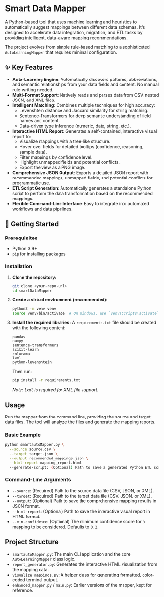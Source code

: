 # Smart Data Mapper

A Python-based tool that uses machine learning and heuristics to automatically suggest mappings between different data schemas. It's designed to accelerate data integration, migration, and ETL tasks by providing intelligent, data-aware mapping recommendations.

The project evolves from simple rule-based matching to a sophisticated `AutoLearningMapper` that requires minimal configuration.

## ✨ Key Features

-   **Auto-Learning Engine**: Automatically discovers patterns, abbreviations, and semantic relationships from your data fields and content. No manual rule-writing needed.
-   **Multi-Format Support**: Natively reads and parses data from CSV, nested JSON, and XML files.
-   **Intelligent Matching**: Combines multiple techniques for high accuracy:
    -   Levenshtein distance and Jaccard similarity for string matching.
    -   Sentence-Transformers for deep semantic understanding of field names and content.
    -   Data-driven type inference (numeric, date, string, etc.).
-   **Interactive HTML Report**: Generates a self-contained, interactive visual report to:
    -   Visualize mappings with a tree-like structure.
    -   Hover over fields for detailed tooltips (confidence, reasoning, sample data).
    -   Filter mappings by confidence level.
    -   Highlight unmapped fields and potential conflicts.
    -   Export the view as a PNG image.
-   **Comprehensive JSON Output**: Exports a detailed JSON report with recommended mappings, unmapped fields, and potential conflicts for programmatic use.
-   **ETL Script Generation**: Automatically generates a standalone Python script to perform the data transformation based on the recommended mappings.
-   **Flexible Command-Line Interface**: Easy to integrate into automated workflows and data pipelines.

## 🚀 Getting Started

### Prerequisites

-   Python 3.9+
-   `pip` for installing packages

### Installation

1.  **Clone the repository:**
    ```bash
    git clone <your-repo-url>
    cd smartDataMapper
    ```

2.  **Create a virtual environment (recommended):**
    ```bash
    python3 -m venv venv
    source venv/bin/activate  # On Windows, use `venv\Scripts\activate`
    ```

3.  **Install the required libraries:**
    A `requirements.txt` file should be created with the following content:
    ```
    pandas
    numpy
    sentence-transformers
    scikit-learn
    colorama
    lxml
    python-levenshtein
    ```
    Then run:
    ```bash
    pip install -r requirements.txt
    ```
    *Note: `lxml` is required for XML file support.*

## Usage

Run the mapper from the command line, providing the source and target data files. The tool will analyze the files and generate the mapping reports.

### Basic Example

```bash
python smartautoMapper.py \
  --source source.csv \
  --target target.json \
  --output recommended_mappings.json \
  --html-report mapping_report.html
  --generate-script: (Optional) Path to save a generated Python ETL script (e.g., transform.py). Requires --output to be set.--min-confidence: (Optional) The minimum confidence score for a mapping to be considered. Defaults to 0.2.
```

### Command-Line Arguments

-   `--source`: (Required) Path to the source data file (CSV, JSON, or XML).
-   `--target`: (Required) Path to the target data file (CSV, JSON, or XML).
-   `--output`: (Optional) Path to save the comprehensive mapping results in JSON format.
-   `--html-report`: (Optional) Path to save the interactive visual report in HTML format.
-   `--min-confidence`: (Optional) The minimum confidence score for a mapping to be considered. Defaults to `0.2`.

## Project Structure

-   `smartautoMapper.py`: The main CLI application and the core `AutoLearningMapper` class logic.
-   `report_generator.py`: Generates the interactive HTML visualization from the mapping data.
-   `visualize_mappings.py`: A helper class for generating formatted, color-coded terminal output.
-   `enhanced_mapper.py` / `main.py`: Earlier versions of the mapper, kept for reference.